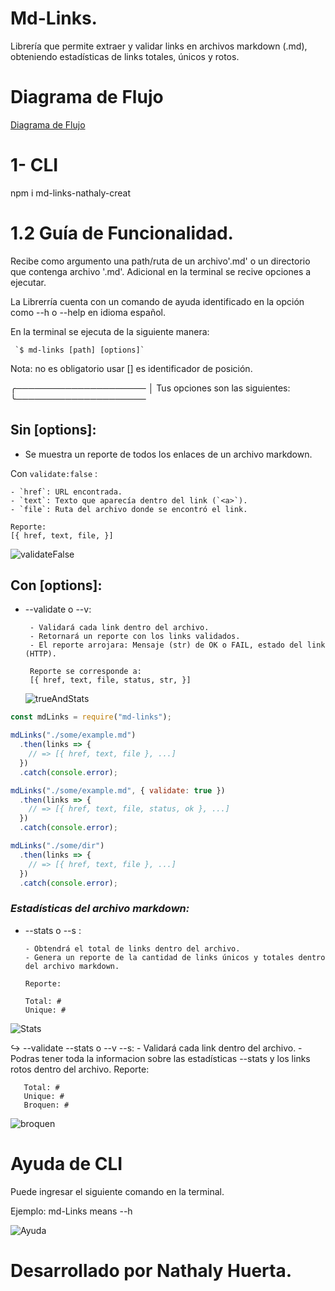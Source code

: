 # Md-Links. 


Librería que permite extraer y validar links en archivos markdown (.md), obteniendo estadísticas de links totales, únicos y rotos.



# Diagrama de Flujo
[Diagrama de Flujo](https://www.figma.com/file/3wXsiTaU1mi2sTTKcMw5V2/Untitled?node-id=0%3A1)

# 1- CLI


npm i md-links-nathaly-creat

# 1.2 Guía de Funcionalidad.



Recibe como argumento una path/ruta de un archivo'.md' o un directorio que contenga archivo '.md'. Adicional en la terminal se recive opciones a ejecutar. 

La Librerría cuenta con un comando de ayuda identificado en la opción como --h o --help en idioma español.

En la terminal se ejecuta de la siguiente manera: 

     `$ md-links [path] [options]`

Nota: no es obligatorio usar [] es identificador de posición.


╭─────────────────────
│    Tus opciones son las siguientes:
╰─────────────────────


 **Sin [options]:**
 ----
- Se muestra un reporte de todos los enlaces de un archivo markdown.

Con `validate:false` :

    - `href`: URL encontrada.
    - `text`: Texto que aparecía dentro del link (`<a>`).
    - `file`: Ruta del archivo donde se encontró el link.

    Reporte:
    [{ href, text, file, }]

![validateFalse](https://res.cloudinary.com/dtaq1ip2g/image/upload/v1652117108/validate_false_ryby7p.png)

**Con [options]:**
----
- --validate o --v:

       - Validará cada link dentro del archivo.
       - Retornará un reporte con los links validados. 
       - El reporte arrojara: Mensaje (str) de OK o FAIL, estado del link (HTTP).

       Reporte se corresponde a:
       [{ href, text, file, status, str, }]

    ![trueAndStats](https://res.cloudinary.com/dtaq1ip2g/image/upload/v1652117441/validate_true_--v_hne3ha.png)


```js
const mdLinks = require("md-links");

mdLinks("./some/example.md")
  .then(links => {
    // => [{ href, text, file }, ...]
  })
  .catch(console.error);

mdLinks("./some/example.md", { validate: true })
  .then(links => {
    // => [{ href, text, file, status, ok }, ...]
  })
  .catch(console.error);

mdLinks("./some/dir")
  .then(links => {
    // => [{ href, text, file }, ...]
  })
  .catch(console.error);
```




### *Estadísticas del archivo markdown:*

-  --stats o --s :

       - Obtendrá el total de links dentro del archivo.
       - Genera un reporte de la cantidad de links únicos y totales dentro del archivo markdown.

       Reporte:

       Total: #
       Unique: #


![Stats](https://res.cloudinary.com/dtaq1ip2g/image/upload/v1652117108/stadisticas_validate_false_e9kkx4.png)


↪️  --validate --stats o --v --s:
       - Validará cada link dentro del archivo.
       - Podras tener toda la informacion sobre las estadísticas --stats y los links rotos dentro del archivo. 
        Reporte:

       Total: #
       Unique: #
       Broquen: #

![broquen](https://res.cloudinary.com/dtaq1ip2g/image/upload/v1652117108/validate_mas_stats_c1tudi.png)


# Ayuda de CLI

Puede ingresar el siguiente comando en la terminal.

Ejemplo:
md-Links means --h

![Ayuda](https://res.cloudinary.com/dtaq1ip2g/image/upload/v1652117860/ayuda_yakqvm.png)

# Desarrollado por Nathaly Huerta.